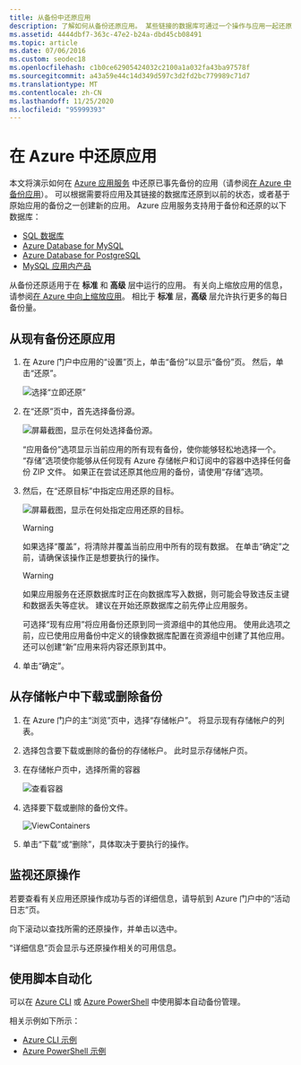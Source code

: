 ```yaml
---
title: 从备份中还原应用
description: 了解如何从备份还原应用。 某些链接的数据库可通过一个操作与应用一起还原。
ms.assetid: 4444dbf7-363c-47e2-b24a-dbd45cb08491
ms.topic: article
ms.date: 07/06/2016
ms.custom: seodec18
ms.openlocfilehash: c1b0ce62905424032c2100a1a032fa43ba97578f
ms.sourcegitcommit: a43a59e44c14d349d597c3d2fd2bc779989c71d7
ms.translationtype: MT
ms.contentlocale: zh-CN
ms.lasthandoff: 11/25/2020
ms.locfileid: "95999393"
---
```

# <a name="restore-an-app-in-azure"></a>在 Azure 中还原应用
本文将演示如何在 [Azure 应用服务](../app-service/overview.md) 中还原已事先备份的应用（请参阅[在 Azure 中备份应用](manage-backup.md)）。 可以根据需要将应用及其链接的数据库还原到以前的状态，或者基于原始应用的备份之一创建新的应用。 Azure 应用服务支持用于备份和还原的以下数据库：
- [SQL 数据库](https://azure.microsoft.com/services/sql-database/)
- [Azure Database for MySQL](https://azure.microsoft.com/services/mysql)
- [Azure Database for PostgreSQL](https://azure.microsoft.com/services/postgresql)
- [MySQL 应用内产品](https://blogs.msdn.microsoft.com/appserviceteam/2017/03/06/announcing-general-availability-for-mysql-in-app)

从备份还原适用于在 **标准** 和 **高级** 层中运行的应用。 有关向上缩放应用的信息，请参阅[在 Azure 中向上缩放应用](manage-scale-up.md)。 相比于 **标准** 层，**高级** 层允许执行更多的每日备份量。

<a name="PreviousBackup"></a>

## <a name="restore-an-app-from-an-existing-backup"></a>从现有备份还原应用
1. 在 Azure 门户中应用的“设置”页上，单击“备份”以显示“备份”页。 然后，单击“还原”。
   
    ![选择“立即还原”][ChooseRestoreNow]
2. 在“还原”页中，首先选择备份源。
   
    ![屏幕截图，显示在何处选择备份源。](./media/web-sites-restore/021ChooseSource1.png)
   
    “应用备份”选项显示当前应用的所有现有备份，使你能够轻松地选择一个。
    “存储”选项使你能够从任何现有 Azure 存储帐户和订阅中的容器中选择任何备份 ZIP 文件。
    如果正在尝试还原其他应用的备份，请使用“存储”选项。
3. 然后，在“还原目标”中指定应用还原的目标。
   
    ![屏幕截图，显示在何处指定应用还原的目标。](./media/web-sites-restore/022ChooseDestination1.png)
   
   > [!WARNING]
   > 如果选择“覆盖”，将清除并覆盖当前应用中所有的现有数据。 在单击“确定”之前，请确保该操作正是想要执行的操作。
   > 
   > 
   
   > [!WARNING]
   > 如果应用服务在还原数据库时正在向数据库写入数据，则可能会导致违反主键和数据丢失等症状。 建议在开始还原数据库之前先停止应用服务。
   > 
   > 
   
    可选择“现有应用”将应用备份还原到同一资源组中的其他应用。 使用此选项之前，应已使用应用备份中定义的镜像数据库配置在资源组中创建了其他应用。 还可以创建“新”应用来将内容还原到其中。

4. 单击“确定”。

<a name="StorageAccount"></a>

## <a name="download-or-delete-a-backup-from-a-storage-account"></a>从存储帐户中下载或删除备份
1. 在 Azure 门户的主“浏览”页中，选择“存储帐户”。 将显示现有存储帐户的列表。
2. 选择包含要下载或删除的备份的存储帐户。 此时显示存储帐户页。
3. 在存储帐户页中，选择所需的容器
   
    ![查看容器][ViewContainers]
4. 选择要下载或删除的备份文件。
   
    ![ViewContainers](./media/web-sites-restore/03ViewFiles.png)
5. 单击“下载”或“删除”，具体取决于要执行的操作。  

<a name="OperationLogs"></a>

## <a name="monitor-a-restore-operation"></a>监视还原操作
若要查看有关应用还原操作成功与否的详细信息，请导航到 Azure 门户中的“活动日志”页。  
 

向下滚动以查找所需的还原操作，并单击以选中。

“详细信息”页会显示与还原操作相关的可用信息。

## <a name="automate-with-scripts"></a>使用脚本自动化

可以在 [Azure CLI](/cli/azure/install-azure-cli) 或 [Azure PowerShell](/powershell/azure/) 中使用脚本自动备份管理。

相关示例如下所示：

- [Azure CLI 示例](samples-cli.md)
- [Azure PowerShell 示例](samples-powershell.md)

<!-- ## Next Steps
You can backup and restore App Service apps using REST API. -->


<!-- IMAGES -->
[ChooseRestoreNow]: ./media/web-sites-restore/02ChooseRestoreNow1.png
[ViewContainers]: ./media/web-sites-restore/03ViewContainers.png
